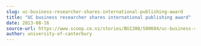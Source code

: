 ```yaml
---
slug: uc-business-researcher-shares-international-publishing-award
title: "UC business researcher shares international publishing award"
date: 2013-08-16
source-url: https://www.scoop.co.nz/stories/BU1308/S00604/uc-business-researcher-shares-international-publishing-award.htm
author: university-of-canterbury
---
```

